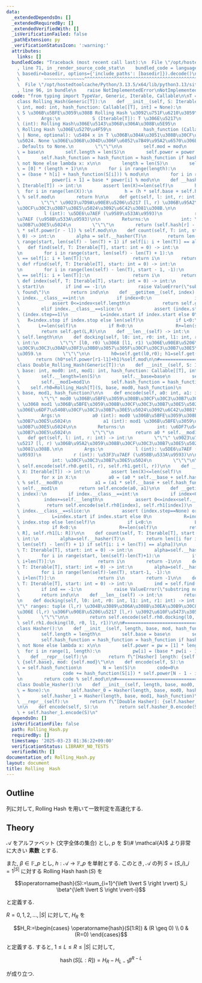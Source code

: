 ```yaml
---
data:
  _extendedDependsOn: []
  _extendedRequiredBy: []
  _extendedVerifiedWith: []
  _isVerificationFailed: false
  _pathExtension: py
  _verificationStatusIcon: ':warning:'
  attributes:
    links: []
  bundledCode: "Traceback (most recent call last):\n  File \"/opt/hostedtoolcache/Python/3.13.5/x64/lib/python3.13/site-packages/onlinejudge_verify/documentation/build.py\"\
    , line 71, in _render_source_code_stat\n    bundled_code = language.bundle(stat.path,\
    \ basedir=basedir, options={'include_paths': [basedir]}).decode()\n          \
    \         ~~~~~~~~~~~~~~~^^^^^^^^^^^^^^^^^^^^^^^^^^^^^^^^^^^^^^^^^^^^^^^^^^^^^^^^^^^^^^^^^^\n\
    \  File \"/opt/hostedtoolcache/Python/3.13.5/x64/lib/python3.13/site-packages/onlinejudge_verify/languages/python.py\"\
    , line 96, in bundle\n    raise NotImplementedError\nNotImplementedError\n"
  code: "from typing import TypeVar, Generic, Iterable, Callable\n\nT = TypeVar('T')\n\
    class Rolling_Hash(Generic[T]):\n    def __init__(self, S: Iterable[T], base:\
    \ int, mod: int, hash_function: Callable[[T], int] = None):\n        \"\"\" \u5217\
    \ S \u306B\u5BFE\u3059\u308B Rolling Hash \u3092\u751F\u6210\u3059\u308B.\n\n\
    \        Args:\n            S (Iterable[T]): T \u306E\u5217\n            base\
    \ (int): Rolling Hash\u306E\u5143\u3068\u306A\u308B\u5E95\n            mod (int):\
    \ Rolling Hash \u306E\u5270\u4F59\n            hash_function (Callable[[T], int]\
    \ | None, optional): \u5404 x in T \u306B\u304A\u3051\u308B\u30CF\u30C3\u30B7\u30E5\
    \u5024. None \u306E\u3068\u304D\u306F\u6052\u7B49\u95A2\u6570\u306B\u306A\u308B\
    . Defaults to None.\n        \"\"\"\n\n        self.mod = mod\n        self.base\
    \ = base\n        self.length = len(S)\n        self.power = power = [1]*(len(S)+1)\n\
    \        self.hash_function = hash_function = hash_function if hash_function is\
    \ not None else lambda x: x\n\n        length = len(S)\n        self.hash = h\
    \ = [0] * (length + 1)\n\n        for i in range(length):\n            h[i + 1]\
    \ = (base * h[i] + hash_function(S[i])) % mod\n\n        for i in range(length):\n\
    \            power[i + 1] = base * power[i] % mod\n\n    def __hasher(self, X:\
    \ Iterable[T]) -> int:\n        assert len(X)<=len(self)\n        h=0\n      \
    \  for i in range(len(X)):\n            h = (h * self.base + self.hash_function(X[i]))\
    \ % self.mod\n        return h\n\n    def get(self, l: int, r: int) -> int:\n\
    \        \"\"\" \u9023\u7D9A\u90E8\u5206\u5217 [l, r) \u306B\u95A2\u3059\u308B\
    \u30CF\u30C3\u30B7\u30E5\u5024\u3092\u6C42\u3081\u308B.\n\n        Args:\n   \
    \         l (int): \u5DE6\u7AEF (\u9589\u533A\u9593)\n            r (int): \u53F3\
    \u7AEF (\u958B\u533A\u9593)\n\n        Returns:\n            int: \u30CF\u30C3\
    \u30B7\u30E5\u5024\n        \"\"\"\n        return (self.hash[r] - self.hash[l]\
    \ * self.power[r - l]) % self.mod\n\n    def count(self, T: int, start: int =\
    \ 0) -> int:\n        alpha = self.__hasher(T)\n        return len([i for i in\
    \ range(start, len(self) - len(T) + 1) if self[i: i + len(T)] == alpha])\n\n \
    \   def find(self, T: Iterable[T], start: int = 0) -> int:\n        alpha = self.__hasher(T)\n\
    \n        for i in range(start, len(self) - len(T) + 1):\n            if alpha\
    \ == self[i: i + len(T)]:\n                return i\n        return -1\n\n   \
    \ def rfind(self, T: Iterable[T], start: int = 0) -> int:\n        alpha = self.__hasher(T)\n\
    \n        for i in range(len(self) - len(T), start - 1, -1):\n            if alpha\
    \ == self[i: i + len(T)]:\n                return i\n        return -1\n\n   \
    \ def index(self, T: Iterable[T], start: int = 0) -> int:\n        ind = self.find(T,\
    \ start)\n        if ind == -1:\n            raise ValueError(\"substring not\
    \ found\")\n        return ind\n\n    def __getitem__(self, index):\n        if\
    \ index.__class__==int:\n            if index<0:\n                index+=self.length\n\
    \            assert 0<=index<self.length\n            return self.get(index, index+1)\n\
    \        elif index.__class__==slice:\n            assert (index.step==None) or\
    \ (index.step==1)\n            L=index.start if index.start else 0\n         \
    \   R=index.stop if index.stop else len(self)\n            if L<0:\n         \
    \       L+=len(self)\n            if R<0:\n                R+=len(self)\n    \
    \        return self.get(L,R)\n\n    def __len__(self) -> int:\n        return\
    \ self.length\n\n    def docking(self, l0: int, r0: int, l1: int, r1: int) ->\
    \ int:\n        \"\"\" [l0, r0) \u3068 [l1, r1) \u306E\u90E8\u5206\u5217\u3092\
    \u30C9\u30C3\u30AD\u30F3\u30B0\u3057\u305F\u30CF\u30C3\u30B7\u30E5\u3092\u8FD4\
    \u3059.\n        \"\"\"\n\n        h0=self.get(l0,r0); h1=self.get(l1,r1)\n  \
    \      return (h0*self.power[r1-l1]+h1)%self.mod\n\n#=================================================\n\
    class Double_Rolling_Hash(Generic[T]):\n    def __init__(self, S: Iterable[T],\
    \ base: int, mod0: int, mod1: int, hash_function: Callable[[T], int] = None):\n\
    \        self.__length=len(S)\n        self.__base=base\n        self.__mod0=mod0\n\
    \        self.__mod1=mod1\n        self.hash_function = hash_function\n\n    \
    \    self.rh0=Rolling_Hash[T](S, base, mod0, hash_function)\n        self.rh1=Rolling_Hash[T](S,\
    \ base, mod1, hash_function)\n\n    def encode(self, a0: int, a1: int) -> int:\n\
    \        \"\"\" mod0 \u306B\u5BFE\u3059\u308B\u30CF\u30C3\u30B7\u30E5\u5024 a0\
    \ \u3068 mod1 \u306B\u5BFE\u3059\u308B\u30CF\u30C3\u30B7\u30E5\u5024\u304B\u3089\
    \u306E\u6DF7\u5408\u30CF\u30C3\u30B7\u30E5\u5024\u3092\u6C42\u3081\u308B.\n\n\
    \        Args:\n            a0 (int): mod0 \u306B\u5BFE\u3059\u308B\u30CF\u30C3\
    \u30B7\u30E5\u5024\n            a1 (int): mod1 \u306B\u5BFE\u3059\u308B\u30CF\u30C3\
    \u30B7\u30E5\u5024\n\n        Returns:\n            int: \u6DF7\u5408\u30CF\u30C3\
    \u30B7\u30E5\u5024\n        \"\"\"\n        return a0 * self.__mod1 + a1\n\n \
    \   def get(self, l: int, r: int) -> int:\n        \"\"\" \u9023\u7D9A\u90E8\u5206\
    \u5217 [l, r) \u306B\u95A2\u3059\u308B\u30CF\u30C3\u30B7\u30E5\u5024\u3092\u6C42\
    \u3081\u308B.\n\n        Args:\n            l (int): \u5DE6\u7AEF (\u9589\u533A\
    \u9593)\n            r (int): \u53F3\u7AEF (\u958B\u533A\u9593)\n\n        Returns:\n\
    \            int: \u30CF\u30C3\u30B7\u30E5\u5024\n        \"\"\"\n\n        return\
    \ self.encode(self.rh0.get(l, r), self.rh1.get(l, r))\n\n    def __hasher(self,\
    \ X: Iterable[T]) -> int:\n        assert len(X)<=len(self)\n        a0=0; a1=0\n\
    \        for x in X:\n            a0 = (a0 * self.__base + self.hash_function(x))\
    \ % self.__mod0\n            a1 = (a1 * self.__base + self.hash_function(x)) %\
    \ self.__mod1\n        return self.encode(a0, a1)\n\n    def __getitem__(self,\
    \ index):\n        if index.__class__==int:\n            if index<0:\n       \
    \         index+=self.__length\n            assert 0<=index<self.__length\n  \
    \          return self.encode(self.rh0[index], self.rh1[index])\n        elif\
    \ index.__class__==slice:\n            assert (index.step==None) or (index.step==1)\n\
    \            L=index.start if index.start else 0\n            R=index.stop if\
    \ index.stop else len(self)\n            if L<0:\n                L+=len(self)\n\
    \            if R<0:\n                R+=len(self)\n            return self.encode(self.rh0[L:\
    \ R], self.rh1[L: R])\n\n    def count(self, T: Iterable[T], start: int = 0) ->\
    \ int:\n        alpha=self.__hasher(T)\n        return len([i for i in range(start,\
    \ len(self) - len(T) + 1) if self[i: i + len(T)] == alpha])\n\n    def find(self,\
    \ T: Iterable[T], start: int = 0) -> int:\n        alpha=self.__hasher(T)\n\n\
    \        for i in range(start, len(self)-len(T)+1):\n            if alpha==self[i:\
    \ i+len(T)]:\n                return i\n        return -1\n\n    def rfind(self,\
    \ T: Iterable[T], start: int = 0) -> int:\n        alpha=self.__hasher(T)\n\n\
    \        for i in range(len(self)-len(T), start-1, -1):\n            if alpha==self[i:\
    \ i+len(T)]:\n                return i\n        return -1\n\n    def index(self,\
    \ T: Iterable[T], start: int = 0) -> int:\n        ind = self.find(T, start)\n\
    \        if ind == -1:\n            raise ValueError(\"substring not found\")\n\
    \        return ind\n\n    def __len__(self) -> int:\n        return self.__length\n\
    \n    def docking(self, l0: int, r0: int, l1: int, r1: int) -> int:\n        \"\
    \"\" ranges: tuple (l,r) \u304B\u3089\u306A\u308B\u30EA\u30B9\u30C8, i \u756A\u76EE\
    \u306E (l,r) \u306F\u90E8\u5206\u5217 [l,r) \u3092\u610F\u5473\u3059\u308B.\n\
    \        \"\"\"\n\n        return self.encode(self.rh0.docking(l0, r0, l1, r1),\
    \ self.rh1.docking(l0, r0, l1, r1))\n\n#=================================================\n\
    class Hasher():\n    def __init__(self, length, base, mod, hash_function = None):\n\
    \        self.length = length\n        self.base = base\n        self.mod = mod\n\
    \        self.hash_function = hash_function = hash_function if hash_function is\
    \ not None else lambda x: x\n\n        self.power = pw = [1] * length\n      \
    \  for i in range(1, length):\n            pw[i] = (base * pw[i - 1]) % mod\n\n\
    \    def __repr__(self):\n        return f\"[Hasher] length: {self.length}, base:\
    \ {self.base}, mod: {self.mod}\"\n\n    def encode(self, S):\n        hash_function\
    \ = self.hash_function\n        N = len(S)\n        code=0\n        for i in range(N):\n\
    \                code += hash_function(S[i]) * self.power[N - 1 - i] % self.mod\n\
    \n        return code % self.mod\n\n#=================================================\n\
    class Double_Hasher():\n    def __init__(self, length, base, mod0, mod1, hash_function\
    \ = None):\n        self.hasher_0 = Hasher(length, base, mod0, hash_function)\n\
    \        self.hasher_1 = Hasher(length, base, mod1, hash_function)\n\n    def\
    \ __repr__(self):\n        return f\"[Double Hasher]: {self.hasher_0}, {self.hasher_1}\"\
    \n\n    def encode(self, S):\n        return self.hasher_0.encode(S) * self.hasher_1.mod\
    \ + self.hasher_1.encode(S)\n"
  dependsOn: []
  isVerificationFile: false
  path: Rolling_Hash.py
  requiredBy: []
  timestamp: '2025-03-23 01:36:22+09:00'
  verificationStatus: LIBRARY_NO_TESTS
  verifiedWith: []
documentation_of: Rolling_Hash.py
layout: document
title: Rolling  Hash
---
```


## Outline

列に対して, Rolling Hash を用いて一致判定を高速化する.

## Theory

$\mathcal{A}$ をアルファベット (文字全体の集合) とし, $p$ を $\\# \mathcal{A}$ より非常に大きい **素数** とする.

また, $\beta \in \mathbb{F}\_p$ とし, $h: \mathcal{A} \to \mathbb{F}\_p$ を単射とする. このとき, $\mathcal{A}$ の列 $S=(S\_i)\_{i=1}^{\left \lvert S \right \rvert}$ に対する Rolling Hash $\operatorname{hash}(S)$ を

$$\operatorname{hash}(S):=\sum_{i=1}^{\left \lvert S \right \rvert} S_i \beta^{\left \lvert S \right \rvert-i}$$

と定義する.

$R=0,1,2, \dots, \lvert S \rvert$ に対して, $H_R$ を

$$H_R:=\begin{cases} \operatorname{hash}(S[1:R]) & (R \geq 0) \\ 0 & (R=0) \end{cases}$$

と定義する. すると, $1 \leq L \leq R \leq \lvert S \rvert$ に対して,

$$\operatorname{hash}(S[L:R])=H_R-H_{L-1}\beta^{R-L}$$

が成り立つ.
